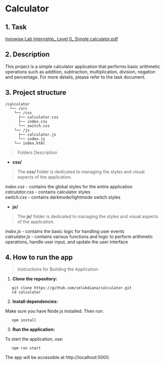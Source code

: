 # Calculator

## 1. Task  
[Innowise Lab Internship_ Level 0_ Simple calculator.pdf](https://github.com/user-attachments/files/20774184/Innowise.Lab.Internship_.Level.0_.Simple.calculator.pdf)

## 2. Description 
This project is a simple calculator application that performs basic arithmetic operations such as addition, subtraction, multiplication, division, negation and percentage. For more details, please refer to the task document.

## 3. Project structure

```
/calculator  
  └── /src  
    └── /css  
      ├── calculator.css  
      ├── index.css  
      └── switch.css  
    └── /js  
      ├── calculator.js  
      └── index.js  
    └── index.html  
 ```
> Folders Description

* **css/**
> The **css/** folder is dedicated to managing the styles and visual aspects of the application.

*index.css* - contains the global styles for the entire application  
*calculator.css* - contains calculator styles  
*switch.css* - contains darkmode/lightmode switch styles  

*  **js/**
> The **js/** folder is dedicated to managing the styles and visual aspects of the application.

*index.js* - contains the basic logic for handling user events  
*calculator.js* - contains various functions and logic to perform arithmetic operations, handle user input, and update the user interface

## 4. How to run the app

> Instructions for Building the Application
1. **Clone the repository:**
```
   git clone https://github.com/selukdiana/calculator.git
   cd calculator
```
2. **Install dependencies:**

Make sure you have Node.js installed. Then run:
```
   npm install
```
3. **Run the application:**

To start the application, use:
```
   npm run start
```
The app will be accessible at http://localhost:5000.
